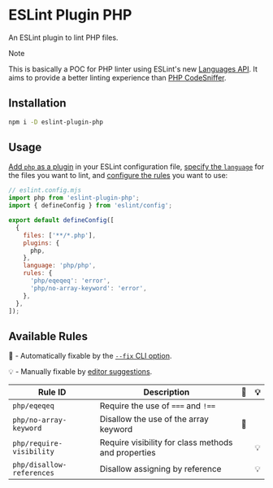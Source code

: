 # ESLint Plugin PHP

An ESLint plugin to lint PHP files.

> [!NOTE]  
> This is basically a POC for PHP linter using ESLint's new [Languages API](https://eslint.org/docs/latest/extend/languages).
> It aims to provide a better linting experience than [PHP CodeSniffer](https://github.com/squizlabs/PHP_CodeSniffer).

## Installation

```bash
npm i -D eslint-plugin-php
```

## Usage

[Add `php` as a plugin](https://eslint.org/docs/latest/use/configure/plugins#configure-plugins) in your ESLint configuration file,
[specify the `language`](https://eslint.org/docs/latest/use/configure/plugins#specify-a-language) for the files you want to lint,
and [configure the rules](https://eslint.org/docs/latest/use/configure/plugins#use-plugin-rules) you want to use:

```js
// eslint.config.mjs
import php from 'eslint-plugin-php';
import { defineConfig } from 'eslint/config';

export default defineConfig([
  {
    files: ['**/*.php'],
    plugins: {
      php,
    },
    language: 'php/php',
    rules: {
      'php/eqeqeq': 'error',
      'php/no-array-keyword': 'error',
    },
  },
]);
```

## Available Rules

🔧 - Automatically fixable by the [`--fix` CLI option](https://eslint.org/docs/latest/use/command-line-interface#--fix).

💡 - Manually fixable by [editor suggestions](https://eslint.org/docs/latest/use/core-concepts#rule-suggestions).

| Rule ID                   | Description                                         | 🔧  | 💡  |
| ------------------------- | --------------------------------------------------- | --- | --- |
| `php/eqeqeq`              | Require the use of `===` and `!==`                  |     |     |
| `php/no-array-keyword`    | Disallow the use of the array keyword               | 🔧  |     |
| `php/require-visibility`  | Require visibility for class methods and properties |     | 💡  |
| `php/disallow-references` | Disallow assigning by reference                     |     | 💡  |
